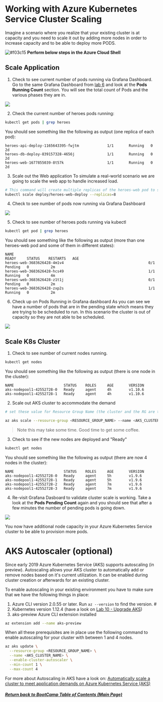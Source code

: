 # Working with Azure Kubernetes Service Cluster Scaling

Imagine a scenario where you realize that your existing cluster is at capacity and you need to scale it out by adding more nodes in order to increase capacity and to be able to deploy more PODS.

![#f03c15](https://placehold.it/15/f03c15/000000?text=+) **Perform below steps in the Azure Cloud Shell**

## Scale Application
1. Check to see current number of pods running via Grafana Dashboard.
Go to the same Grafana Dashboard from [lab 6](/labs/day1-labs/06-monitoring-k8s.md) and look at the **Pods Running Count** section. You will see the total count of Pods and the various phases they are in.

![](img/9-grafana_podsrunning.png)

2. Check the current number of heroes pods running:
```bash
kubectl get pods | grep heroes
```

You should see something like the following as output (one replica of each pod):
```console
heroes-api-deploy-1165643395-fwjtm             1/1       Running   0          2d
heroes-db-deploy-839157328-4656j               1/1       Running   0          2d
heroes-web-1677855039-8t57k                    1/1       Running   0          2d
```
3. Scale out the Web application
To simulate a real-world scenario we are going to scale the web app to handle increased load.
```bash
# This command will create multiple replicas of the heroes-web pod to simulate additional load on the cluster.
kubectl scale deploy/heroes-web-deploy --replicas=8
```
4. Check to see number of pods now running via Grafana Dashboard

![](img/9-grafana_podsrunning.png)

5. Check to see number of heroes pods running via kubectl
```bash
kubectl get pod | grep heroes
```
You should see something like the following as output (more than one heroes-web pod and some of them in different states):
```console
NAME                                                              READY     STATUS    RESTARTS   AGE
heroes-web-3683626428-4m1v4                                       0/1       Pending   0          2m
heroes-web-3683626428-hcs49                                       1/1       Running   0          4m
heroes-web-3683626428-z1t1j                                       0/1       Pending   0          2m
heroes-web-3683626428-zxp2s                                       1/1       Running   0          2m
```

6. Check up on Pods Running in Grafana dashboard
As you can see we have a number of pods that are in the pending state which means they are trying to be scheduled to run. In this scenario the cluster is out of capacity so they are not able to be scheduled.

![](img/9-grafana_podspending.png)


## Scale K8s Cluster
1. Check to see number of current nodes running.
```bash
kubectl get nodes
```

You should see something like the following as output (there is one node in the cluster):
```console
NAME                       STATUS    ROLES     AGE       VERSION
aks-nodepool1-42552728-0   Ready     agent     4h        v1.10.6
aks-nodepool1-42552728-1   Ready     agent     4h        v1.10.6
```

2. Scale out AKS cluster to accommodate the demand
```bash
# set these value for Resource Group Name (the cluster and the RG are the same name)

az aks scale --resource-group <RESOURCE_GROUP_NAME> --name <AKS_CLUSTER_NAME> --node-count 4
```

> Note this may take some time. Good time to get some coffee. 

3. Check to see if the new nodes are deployed and "Ready"
```bash
kubectl get nodes
```

You should see something like the following as output (there are now 4 nodes in the cluster):
```console
NAME                       STATUS    ROLES     AGE       VERSION
aks-nodepool1-42552728-0   Ready     agent     5h        v1.9.6
aks-nodepool1-42552728-1   Ready     agent     5h        v1.9.6
aks-nodepool1-42552728-2   Ready     agent     7m        v1.9.6
aks-nodepool1-42552728-3   Ready     agent     7m        v1.9.6
```

4. Re-visit Grafana Dasboard to validate cluster scale is working.
Take a look at the **Pods Pending Count** again and you should see that after a few minutes the number of pending pods is going down.

![](img/9-grafana_podsscaling.png)

You now have additional node capacity in your Azure Kubernetes Service cluster to be able to provision more pods.

# AKS Autoscaler (optional)
Since early 2019 Azure Kubernetes Service (AKS) supports autoscaling (in preview). Autoscaling allows your AKS cluster to automatically add or remove nodes based on it's current utilization. It can be enabled during cluster creation or afterwards for an existing cluster.

To enable autoscaling in your existing environment you have to make sure that we have the following things in place:

1. Azure CLI version 2.0.55 or later. Run `az --version` to find the version. #
2. Kubernetes version 1.12.4 (have a look on [Lab 10 - Upgrade AKS](labs/day1-labs/10-cluster-upgrading.md))
3. aks-preview Azure CLI extension installed

```bash
az extension add --name aks-preview
```

When all these prerequisites are in place use the following command to enable autoscaling for your cluster with between 1 and 4 nodes.

```bash
az aks update \
  --resource-group <RESOURCE_GROUP_NAME> \
  --name <AKS_CLUSTER_NAME> \
  --enable-cluster-autoscaler \
  --min-count 1 \
  --max-count 4
```

For more about Autoscaling in AKS have a look on: [Automatically scale a cluster to meet application demands on Azure Kubernetes Service (AKS)](https://docs.microsoft.com/en-us/azure/aks/cluster-autoscaler)


   ##### [Return back to BootCamp Table of Contents (Main Page)](/README.md)